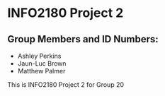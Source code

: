# INFO2180 Project 2

## Group Members and ID Numbers:

- Ashley Perkins 
- Jaun-Luc Brown 
- Matthew Palmer 

This is INFO2180 Project 2 for Group 20

